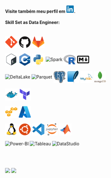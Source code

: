 #### Visite também meu perfil em <img alt="LinkedIn" align="bottom" height="25" width="25" href="https://www.linkedin.com/in/rene-santos-pro/" src="https://raw.githubusercontent.com/devicons/devicon/master/icons/linkedin/linkedin-original.svg">.


#### Skill Set as Data Engineer:
<div style="display: inline_block"><br>
  <img alt="git" align="center" height="40" width="40" src="https://raw.githubusercontent.com/devicons/devicon/master/icons/git/git-original.svg">
  <img alt="github" align="center" height="40" width="40" src="https://raw.githubusercontent.com/devicons/devicon/master/icons/github/github-original.svg">
  <img alt="gitlab" align="center" height="40" width="40" src="https://raw.githubusercontent.com/devicons/devicon/master/icons/gitlab/gitlab-original.svg">
  <br>
  
  <br>
  <img alt="Bash" align="center" height="40" width="40" src="https://raw.githubusercontent.com/devicons/devicon/master/icons/bash/bash-original.svg">
  <img alt="C++" align="center" height="40" width="40" src="https://raw.githubusercontent.com/devicons/devicon/master/icons/cplusplus/cplusplus-original.svg">
  <img alt="Python" align="center" height="40" width="40" src="https://raw.githubusercontent.com/devicons/devicon/master/icons/python/python-original.svg">
  <img alt="Spark" align="center" height="40" width="40" src="https://www.vectorlogo.zone/logos/apache_spark/apache_spark-icon.svg">
<!--   <img alt="LinkedIn" align="center" height="40" width="40" src="https://raw.githubusercontent.com/devicons/devicon/master/icons/numpy/numpy-original.svg">
  <img alt="LinkedIn" align="center" height="40" width="40" src="https://raw.githubusercontent.com/devicons/devicon/master/icons/pandas/pandas-original.svg"> -->
  <img alt="R" align="center" height="40" width="40" src="https://raw.githubusercontent.com/devicons/devicon/master/icons/r/r-original.svg">
  <img alt="Markdown" align="center" height="40" width="40" src="https://raw.githubusercontent.com/devicons/devicon/master/icons/markdown/markdown-original.svg">
  <br>
  
  <br>
  <img alt="DeltaLake" align="center" height="40" width="40" src="https://hackolade.com/img/deltalake-logo.png">
  <img alt="Parquet" align="center" height="40" width="40" src="https://pbs.twimg.com/profile_images/474255479032385537/OGYr_m6J_400x400.jpeg">
  <img alt="PostgreSQL" align="center" height="40" width="40" src="https://raw.githubusercontent.com/devicons/devicon/master/icons/postgresql/postgresql-original.svg">
  <img alt="SQLite" align="center" height="40" width="40" src="https://raw.githubusercontent.com/devicons/devicon/master/icons/sqlite/sqlite-original.svg">
  <img alt="MySQL" align="center" height="40" width="40" src="https://raw.githubusercontent.com/devicons/devicon/master/icons/mysql/mysql-original-wordmark.svg">
  <img alt="MongoDB" align="center" height="40" width="40" src="https://raw.githubusercontent.com/devicons/devicon/master/icons/mongodb/mongodb-original-wordmark.svg">
  <br>
  
  <br>
  <img alt="Docker" align="center" height="40" width="40" src="https://raw.githubusercontent.com/devicons/devicon/master/icons/docker/docker-original.svg">
<!--   <img alt="Kubernetes" align="center" height="40" width="40" src="https://raw.githubusercontent.com/devicons/devicon/master/icons/kubernetes/kubernetes-plain.svg"> -->
<!--   <img alt="ArgoCD" align="center" height="40" width="40" src="https://raw.githubusercontent.com/devicons/devicon/master/icons/argocd/argocd-original.svg"> -->
  <img alt="Terraform" align="center" height="40" width="40" src="https://raw.githubusercontent.com/devicons/devicon/master/icons/terraform/terraform-original.svg">
  <br>
  
  <br>
  <img alt="AWS" align="center" height="40" width="40" src="https://raw.githubusercontent.com/devicons/devicon/master/icons/amazonwebservices/amazonwebservices-original.svg">
  <img alt="Azure" align="center" height="40" width="40" src="https://raw.githubusercontent.com/devicons/devicon/master/icons/azure/azure-original.svg">
  <br>
  
  <br>
  <img alt="Linux" align="center" height="40" width="40" src="https://raw.githubusercontent.com/devicons/devicon/master/icons/linux/linux-original.svg">
  <img alt="Ubuntu" align="center" height="40" width="40" src="https://raw.githubusercontent.com/devicons/devicon/master/icons/ubuntu/ubuntu-plain.svg">
  <img alt="VScode" align="center" height="40" width="40" src="https://raw.githubusercontent.com/devicons/devicon/master/icons/vscode/vscode-original.svg">
  <img alt="Jupyter" align="center" height="40" width="40" src="https://raw.githubusercontent.com/devicons/devicon/master/icons/jupyter/jupyter-original-wordmark.svg">
  <img alt="Matlab" align="center" height="40" width="40" src="https://raw.githubusercontent.com/devicons/devicon/master/icons/matlab/matlab-original.svg">
  <br>
  
  <br>
  <img alt="Power-BI" align="center" height="40" width="40" src="https://raw.githubusercontent.com/microsoft/PowerBI-Icons/main/SVG/Power-BI.svg">
  <img alt="Tableau" align="center" height="40" width="40" src="https://cdn.worldvectorlogo.com/logos/tableau-software.svg">
  <img alt="DataStudio" align="center" height="40" width="40" src="https://cdn.worldvectorlogo.com/logos/google-data-studio.svg">
</div>
<br>
<br>
<br>
<div style="display: inline_block"><br>
<img align="center" height="180em" src="https://github-readme-stats-eight-theta.vercel.app/api?username=renesantospro&show_icons=true&include_all_commits=true&count_private=true"/>
<img align="center" height="180em" src="https://github-readme-stats.vercel.app/api/top-langs/?username=renesantospro&layout=compact&langs_count=8"/>
</div>

<!-- kaggle/kaggle-original.svg -->
<!-- filezilla/filezilla-plain.svg -->

<!-- &theme=dracula -->



<!-- <a href="https://www.linkedin.com/in/rene-santos-pro/" target="_blank"> -->
<!--   <img src="https://img.shields.io/badge/-LinkedIn-%230077B5?style=for-the-badge&logo=linkedin&logoColor=white" target="_blank"> -->
<!-- </a> -->





